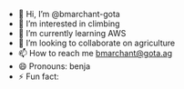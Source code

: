 - 👋 Hi, I’m @bmarchant-gota
- 👀 I’m interested in climbing
- 🌱 I’m currently learning AWS
- 💞️ I’m looking to collaborate on agriculture 
- 📫 How to reach me bmarchant@gota.ag
- 😄 Pronouns: benja
- ⚡ Fun fact: 

<!---
bmarchant-gota/bmarchant-gota is a ✨ special ✨ repository because its `README.md` (this file) appears on your GitHub profile.
You can click the Preview link to take a look at your changes.
--->
